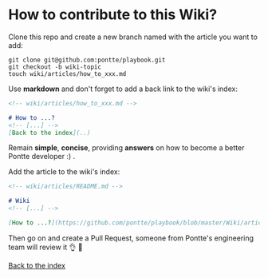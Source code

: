 # How to contribute to this Wiki?

Clone this repo and create a new branch named with the article you want to add:

```
git clone git@github.com:pontte/playbook.git
git checkout -b wiki-topic
touch wiki/articles/how_to_xxx.md
```

Use **markdown** and don't forget to add a back link to the wiki's index:

```markdown
<!-- wiki/articles/how_to_xxx.md -->

# How to ...?
<!-- [...] -->
[Back to the index](..)
```

Remain **simple**, **concise**, providing **answers** on how to become a better Pontte developer :) .

Add the article to the wiki's index:

```markdown
<!-- wiki/articles/README.md -->

# Wiki
<!-- [...] -->

[How to ...?](https://github.com/pontte/playbook/blob/master/Wiki/articles/how_to_xxx.md)
```

Then go on and create a Pull Request, someone from Pontte's engineering team will review it :ok_hand: :pray:

[Back to the index](..)

